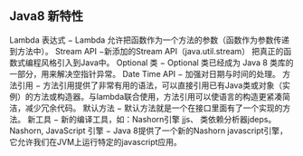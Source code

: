 ## Java8 新特性
Lambda 表达式 − Lambda 允许把函数作为一个方法的参数（函数作为参数传递到方法中）。
Stream API −新添加的Stream API（java.util.stream） 把真正的函数式编程风格引入到Java中。
Optional 类 − Optional 类已经成为 Java 8 类库的一部分，用来解决空指针异常。
Date Time API − 加强对日期与时间的处理。
方法引用 − 方法引用提供了非常有用的语法，可以直接引用已有Java类或对象（实例）的方法或构造器。与lambda联合使用，方法引用可以使语言的构造更紧凑简洁，减少冗余代码。
默认方法 − 默认方法就是一个在接口里面有了一个实现的方法。
新工具 − 新的编译工具，如：Nashorn引擎 jjs、 类依赖分析器jdeps。
Nashorn, JavaScript 引擎 − Java 8提供了一个新的Nashorn javascript引擎，它允许我们在JVM上运行特定的javascript应用。